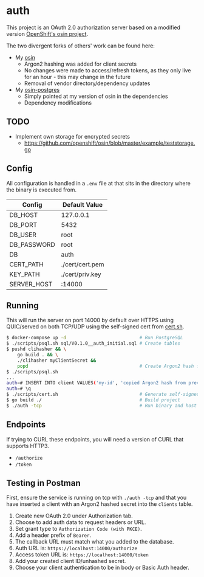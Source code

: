 # auth

This project is an OAuth 2.0 authorization server based on a modified version [OpenShift's osin project](https://github.com/openshift/osin).

The two divergent forks of others' work can be found here:

- My [osin](https://github.com/optimisticninja/osin)
    - Argon2 hashing was added for client secrets
    - No changes were made to access/refresh tokens, as they only live for an hour - this may change in the future
    - Removal of vendor directory/dependency updates
- My [osin-postgres](https://github.com/optimisticninja/osin-postgres)
    - Simply pointed at my version of osin in the dependencies
    - Dependency modifications

## TODO

* Implement own storage for encrypted secrets
    - https://github.com/openshift/osin/blob/master/example/teststorage.go

## Config

All configuration is handled in a `.env` file at that sits in the directory where the binary is executed from.

|Config|Default Value|
|------|-------------|
|DB_HOST|127.0.0.1|
|DB_PORT|5432|
|DB_USER|root|
|DB_PASSWORD|root|
|DB|auth|
|CERT_PATH|./cert/cert.pem|
|KEY_PATH|./cert/priv.key|
|SERVER_HOST|:14000|

## Running

This will run the server on port 14000 by default over HTTPS using QUIC/served on both TCP/UDP using the self-signed cert from [cert.sh](cert.sh).

```bash
$ docker-compose up -d                           # Run PostgreSQL
$ ./scripts/psql.sh sql/V0.1.0__auth_initial.sql # Create tables
$ pushd clihasher && \
    go build . && \
    ./clihasher myClientSecret && 
    popd                                         # Create Argon2 hash for client secret/copy
$ ./scripts/psql.sh
...
auth=# INSERT INTO client VALUES('my-id', 'copied Argon2 hash from previous', '', 'https://localhost:14000/info');
auth=# \q
$ ./scripts/cert.sh                              # Generate self-signed certificate
$ go build ./                                    # Build project
$ ./auth -tcp                                    # Run binary and host on TCP/UDP
```

## Endpoints

If trying to CURL these endpoints, you will need a version of CURL that supports HTTP3.

- `/authorize`
- `/token`

## Testing in Postman

First, ensure the service is running on tcp with `./auth -tcp` and that you have inserted a client with an
Argon2 hashed secret into the `clients` table.

1. Create new OAuth 2.0 under Authorization tab.
2. Choose to add auth data to request headers or URL.
2. Set grant type to `Authorization Code (with PKCE)`.
3. Add a header prefix of `Bearer`.
4. The callback URL must match what you added to the database.
5. Auth URL is: `https://localhost:14000/authorize`
6. Access token URL is: `https://localhost:14000/token`
7. Add your created client ID/unhashed secret.
8. Choose your client authentication to be in body or Basic Auth header.



